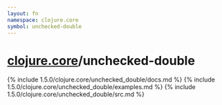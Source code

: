 ```yaml
---
layout: fn
namespace: clojure.core
symbol: unchecked-double
---
```


# [clojure.core](../)/unchecked-double

{% include 1.5.0/clojure.core/unchecked_double/docs.md %}
{% include 1.5.0/clojure.core/unchecked_double/examples.md %}
{% include 1.5.0/clojure.core/unchecked_double/src.md %}

